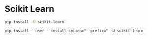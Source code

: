 # Scikit Learn

```sh
pip install -U scikit-learn
```

```
pip install --user --install-option="--prefix=" -U scikit-learn
```